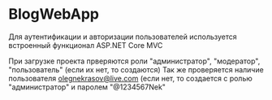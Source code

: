 # BlogWebApp

Для аутентификации и авторизации пользователей используется встроенный функционал ASP.NET Core MVC

При загрузке проекта прверяются роли "администратор", "модератор", "пользователь" (если их нет, то создаются)
Так же проверяется наличие пользователя olegnekrasov@live.com (если нет, то создается с ролью "администратор" и паролем "@1234567Nek"

